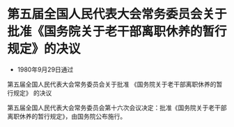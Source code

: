# 第五届全国人民代表大会常务委员会关于批准《国务院关于老干部离职休养的暂行规定》的决议

- 1980年9月29日通过

<!-- INFO END -->

第五届全国人民代表大会常务委员会关于批准 《国务院关于老干部离职休养的暂行规定》 的决议

第五届全国人民代表大会常务委员会第十六次会议决定：批准《国务院关于老干部离职休养的暂行规定》，由国务院公布施行。
